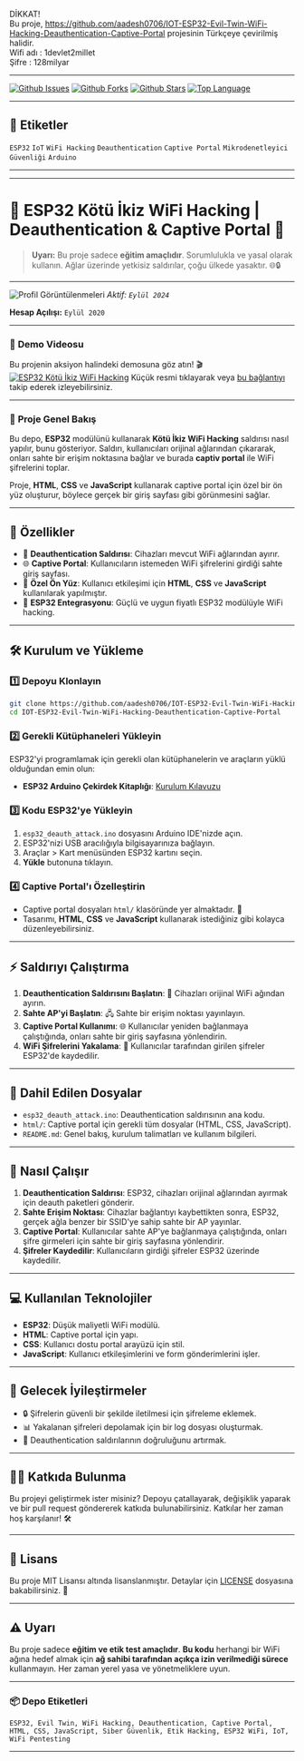 DİKKAT!  
Bu proje, https://github.com/aadesh0706/IOT-ESP32-Evil-Twin-WiFi-Hacking-Deauthentication-Captive-Portal projesinin Türkçeye çevirilmiş halidir.  
Wifi adı : 1devlet2millet  
Şifre : 128milyar  

---

[![Github Issues](https://img.shields.io/github/issues/aadesh0706/IOT-ESP32-Evil-Twin-WiFi-Hacking-Deauthentication-Captive-Portal)](https://github.com/aadesh0706/IOT-ESP32-Evil-Twin-WiFi-Hacking-Deauthentication-Captive-Portal/issues)
[![Github Forks](https://img.shields.io/github/forks/aadesh0706/IOT-ESP32-Evil-Twin-WiFi-Hacking-Deauthentication-Captive-Portal)](https://github.com/aadesh0706/IOT-ESP32-Evil-Twin-WiFi-Hacking-Deauthentication-Captive-Portal/network/members)
[![Github Stars](https://img.shields.io/github/stars/aadesh0706/IOT-ESP32-Evil-Twin-WiFi-Hacking-Deauthentication-Captive-Portal)](https://github.com/aadesh0706/IOT-ESP32-Evil-Twin-WiFi-Hacking-Deauthentication-Captive-Portal/stargazers)
[![Top Language](https://img.shields.io/github/languages/top/aadesh0706/IOT-ESP32-Evil-Twin-WiFi-Hacking-Deauthentication-Captive-Portal)](https://github.com/aadesh0706/IOT-ESP32-Evil-Twin-WiFi-Hacking-Deauthentication-Captive-Portal)

---

## 🧠 Etiketler

`ESP32` `IoT` `WiFi Hacking` `Deauthentication` `Captive Portal` `Mikrodenetleyici Güvenliği` `Arduino`

---

---

# 🚨 ESP32 Kötü İkiz WiFi Hacking | Deauthentication & Captive Portal 🚨

> **Uyarı:** Bu proje sadece **eğitim amaçlıdır**. Sorumlulukla ve yasal olarak kullanın. Ağlar üzerinde yetkisiz saldırılar, çoğu ülkede yasaktır. 🌐🔒

---

![Profil Görüntülenmeleri](https://komarev.com/ghpvc/?username=aadesh0706\&color=blue)
*Aktif: `Eylül 2024`*

**Hesap Açılışı:** `Eylül 2020`

---

### 🎥 **Demo Videosu**

Bu projenin aksiyon halindeki demosuna göz atın! 🎬
[![ESP32 Kötü İkiz WiFi Hacking](https://img.youtube.com/vi/AEb33trYEAY/0.jpg)](https://www.youtube.com/shorts/AEb33trYEAY)
Küçük resmi tıklayarak veya [bu bağlantıyı](https://www.youtube.com/shorts/AEb33trYEAY) takip ederek izleyebilirsiniz.

---

### 🎯 **Proje Genel Bakış**

Bu depo, **ESP32** modülünü kullanarak **Kötü İkiz WiFi Hacking** saldırısı nasıl yapılır, bunu gösteriyor. Saldırı, kullanıcıları orijinal ağlarından çıkararak, onları sahte bir erişim noktasına bağlar ve burada **captiv portal** ile WiFi şifrelerini toplar.

Proje, **HTML**, **CSS** ve **JavaScript** kullanarak captive portal için özel bir ön yüz oluşturur, böylece gerçek bir giriş sayfası gibi görünmesini sağlar.

---

## 🚀 **Özellikler**

* 🛑 **Deauthentication Saldırısı**: Cihazları mevcut WiFi ağlarından ayırır.
* 🌐 **Captive Portal**: Kullanıcıların istemeden WiFi şifrelerini girdiği sahte giriş sayfası.
* 🎨 **Özel Ön Yüz**: Kullanıcı etkileşimi için **HTML**, **CSS** ve **JavaScript** kullanılarak yapılmıştır.
* 📡 **ESP32 Entegrasyonu**: Güçlü ve uygun fiyatlı ESP32 modülüyle WiFi hacking.

---

## 🛠️ **Kurulum ve Yükleme**

### 1️⃣ **Depoyu Klonlayın**

```bash
git clone https://github.com/aadesh0706/IOT-ESP32-Evil-Twin-WiFi-Hacking-Deauthentication-Captive-Portal.git
cd IOT-ESP32-Evil-Twin-WiFi-Hacking-Deauthentication-Captive-Portal
```

### 2️⃣ **Gerekli Kütüphaneleri Yükleyin**

ESP32'yi programlamak için gerekli olan kütüphanelerin ve araçların yüklü olduğundan emin olun:

* **ESP32 Arduino Çekirdek Kitaplığı**: [Kurulum Kılavuzu](https://docs.espressif.com/projects/arduino-esp32/en/latest/installing.html)

### 3️⃣ **Kodu ESP32'ye Yükleyin**

1. `esp32_deauth_attack.ino` dosyasını Arduino IDE'nizde açın.
2. ESP32'nizi USB aracılığıyla bilgisayarınıza bağlayın.
3. Araçlar > Kart menüsünden ESP32 kartını seçin.
4. **Yükle** butonuna tıklayın.

### 4️⃣ **Captive Portal'ı Özelleştirin**

* Captive portal dosyaları `html/` klasöründe yer almaktadır. 🎨
* Tasarımı, **HTML**, **CSS** ve **JavaScript** kullanarak istediğiniz gibi kolayca düzenleyebilirsiniz.

---

## ⚡ **Saldırıyı Çalıştırma**

1. **Deauthentication Saldırısını Başlatın**: 📶 Cihazları orijinal WiFi ağından ayırın.
2. **Sahte AP'yi Başlatın**: 🖧 Sahte bir erişim noktası yayınlayın.
3. **Captive Portal Kullanımı**: 🌐 Kullanıcılar yeniden bağlanmaya çalıştığında, onları sahte bir giriş sayfasına yönlendirin.
4. **WiFi Şifrelerini Yakalama**: 🔐 Kullanıcılar tarafından girilen şifreler ESP32'de kaydedilir.

---

## 📂 **Dahil Edilen Dosyalar**

* `esp32_deauth_attack.ino`: Deauthentication saldırısının ana kodu.
* `html/`: Captive portal için gerekli tüm dosyalar (HTML, CSS, JavaScript).
* `README.md`: Genel bakış, kurulum talimatları ve kullanım bilgileri.

---

## 🔗 **Nasıl Çalışır**

1. **Deauthentication Saldırısı**: ESP32, cihazları orijinal ağlarından ayırmak için deauth paketleri gönderir.
2. **Sahte Erişim Noktası**: Cihazlar bağlantıyı kaybettikten sonra, ESP32, gerçek ağla benzer bir SSID'ye sahip sahte bir AP yayınlar.
3. **Captive Portal**: Kullanıcılar sahte AP'ye bağlanmaya çalıştığında, onları şifre girmeleri için sahte bir giriş sayfasına yönlendirir.
4. **Şifreler Kaydedilir**: Kullanıcıların girdiği şifreler ESP32 üzerinde kaydedilir.

---

## 💻 **Kullanılan Teknolojiler**

* **ESP32**: Düşük maliyetli WiFi modülü.
* **HTML**: Captive portal için yapı.
* **CSS**: Kullanıcı dostu portal arayüzü için stil.
* **JavaScript**: Kullanıcı etkileşimlerini ve form gönderimlerini işler.

---

## 🚧 **Gelecek İyileştirmeler**

* 🔒 Şifrelerin güvenli bir şekilde iletilmesi için şifreleme eklemek.
* 📊 Yakalanan şifreleri depolamak için bir log dosyası oluşturmak.
* 🔧 Deauthentication saldırılarının doğruluğunu artırmak.

---

## 👨‍💻 **Katkıda Bulunma**

Bu projeyi geliştirmek ister misiniz? Depoyu çatallayarak, değişiklik yaparak ve bir pull request göndererek katkıda bulunabilirsiniz. Katkılar her zaman hoş karşılanır! 🛠️

---

## 📝 **Lisans**

Bu proje MIT Lisansı altında lisanslanmıştır. Detaylar için [LICENSE](LICENSE) dosyasına bakabilirsiniz. 📜

---

## ⚠️ **Uyarı**

Bu proje sadece **eğitim ve etik test amaçlıdır**. **Bu kodu** herhangi bir WiFi ağına hedef almak için **ağ sahibi tarafından açıkça izin verilmediği sürece** kullanmayın. Her zaman yerel yasa ve yönetmeliklere uyun.

---

### 📦 **Depo Etiketleri**

```
ESP32, Evil Twin, WiFi Hacking, Deauthentication, Captive Portal, HTML, CSS, JavaScript, Siber Güvenlik, Etik Hacking, ESP32 WiFi, IoT, WiFi Pentesting
```

---
